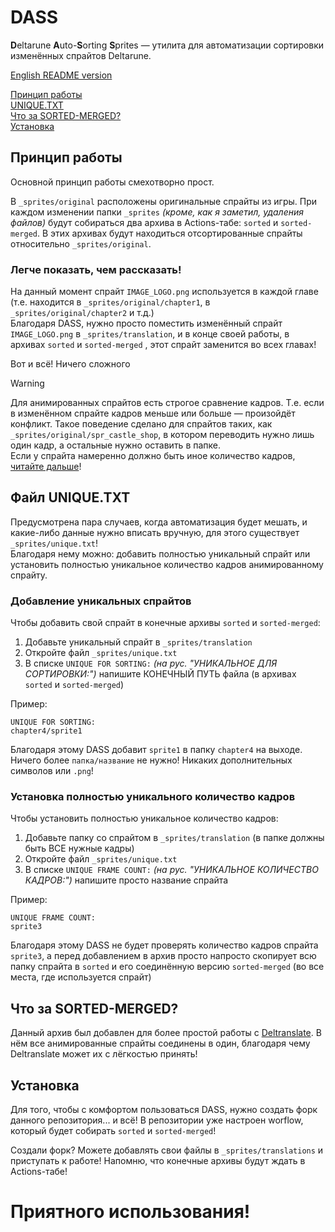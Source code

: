 # DASS

**D**eltarune **A**uto-**S**orting **S**prites — утилита для автоматизации сортировки изменённых спрайтов Deltarune.

[English README version](https://github.com/snusxd/dass/blob/main/README.md)

[Принцип работы](#%D0%BF%D1%80%D0%B8%D0%BD%D1%86%D0%B8%D0%BF-%D1%80%D0%B0%D0%B1%D0%BE%D1%82%D1%8B)\
[UNIQUE.TXT](#uniquetxt)\
[Что за SORTED-MERGED?](#%D1%87%D1%82%D0%BE-%D0%B7%D0%B0-sorted-merged)\
[Установка](#%D1%83%D1%81%D1%82%D0%B0%D0%BD%D0%BE%D0%B2%D0%BA%D0%B0)

## Принцип работы

Основной принцип работы смехотворно прост.

В `_sprites/original` расположены оригинальные спрайты из игры. При каждом изменении папки `_sprites` _(кроме, как я заметил, удаления файлов)_ будут собираться два архива в Actions-табе: `sorted` и `sorted-merged`. В этих архивах будут находиться отсортированные спрайты относительно `_sprites/original`.

### Легче показать, чем рассказать!

На данный момент спрайт `IMAGE_LOGO.png` используется в каждой главе (т.е. находится в `_sprites/original/chapter1`, в `_sprites/original/chapter2` и т.д.)\
Благодаря DASS, нужно просто поместить изменённый спрайт `IMAGE_LOGO.png` в `_sprites/translation`, и в конце своей работы, в архивах `sorted` и `sorted-merged` , этот спрайт заменится во всех главах!

Вот и всё! Ничего сложного

> [!Warning]
> Для анимированных спрайтов есть строгое сравнение кадров. Т.е. если в изменённом спрайте кадров меньше или больше — произойдёт конфликт. Такое поведение сделано для спрайтов таких, как `_sprites/original/spr_castle_shop`, в котором переводить нужно лишь один кадр, а остальные нужно оставить в папке.\
> Если у спрайта намеренно должно быть иное количество кадров, [читайте дальше](#%D1%83%D1%81%D1%82%D0%B0%D0%BD%D0%BE%D0%B2%D0%BA%D0%B0-%D0%BF%D0%BE%D0%BB%D0%BD%D0%BE%D1%81%D1%82%D1%8C%D1%8E-%D1%83%D0%BD%D0%B8%D0%BA%D0%B0%D0%BB%D1%8C%D0%BD%D0%BE%D0%B3%D0%BE-%D0%BA%D0%BE%D0%BB%D0%B8%D1%87%D0%B5%D1%81%D1%82%D0%B2%D0%BE-%D0%BA%D0%B0%D0%B4%D1%80%D0%BE%D0%B2)!

## Файл UNIQUE.TXT

Предусмотрена пара случаев, когда автоматизация будет мешать, и какие-либо данные нужно вписать вручную, для этого существует `_sprites/unique.txt`!\
Благодаря нему можно: добавить полностью уникальный спрайт или установить полностью уникальное количество кадров анимированному спрайту.

### Добавление уникальных спрайтов

Чтобы добавить свой спрайт в конечные архивы `sorted` и `sorted-merged`:

1. Добавьте уникальный спрайт в `_sprites/translation`
2. Откройте файл `_sprites/unique.txt`
3. В списке `UNIQUE FOR SORTING:` _(на рус. "УНИКАЛЬНОЕ ДЛЯ СОРТИРОВКИ:")_ напишите КОНЕЧНЫЙ ПУТЬ файла (в архивах `sorted` и `sorted-merged`)

Пример:

```
UNIQUE FOR SORTING:
chapter4/sprite1
```

Благодаря этому DASS добавит `sprite1` в папку `chapter4` на выходе. Ничего более `папка/название` не нужно! Никаких дополнительных символов или `.png`!

### Установка полностью уникального количество кадров

Чтобы установить полностью уникальное количество кадров:

1. Добавьте папку со спрайтом в `_sprites/translation` (в папке должны быть ВСЕ нужные кадры)
2. Откройте файл `_sprites/unique.txt`
3. В списке `UNIQUE FRAME COUNT:` _(на рус. "УНИКАЛЬНОЕ КОЛИЧЕСТВО КАДРОВ:")_ напишите просто название спрайта

Пример:

```
UNIQUE FRAME COUNT:
sprite3
```

Благодаря этому DASS не будет проверять количество кадров спрайта `sprite3`, а перед добавлением в архив просто напросто скопирует всю папку спрайта в `sorted` и его соединённую версию `sorted-merged` (во все места, где используется спрайт)

## Что за SORTED-MERGED?

Данный архив был добавлен для более простой работы с [Deltranslate](https://neprim.itch.io/deltranslate-project). В нём все анимированные спрайты соединены в один, благодаря чему Deltranslate может их с лёгкостью принять!

## Установка

Для того, чтобы с комфортом пользоваться DASS, нужно создать форк данного репозитория... и всё! В репозитории уже настроен worflow, который будет собирать `sorted` и `sorted-merged`!

Создали форк? Можете добавлять свои файлы в `_sprites/translations` и приступать к работе! Напомню, что конечные архивы будут ждать в Actions-табе!

# Приятного использования!
